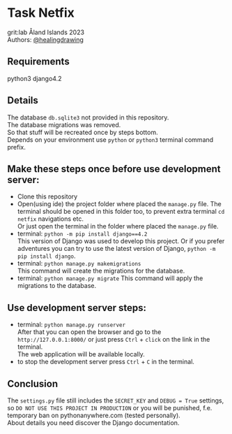 # Task Netfix

grit:lab Åland Islands 2023  
Authors: [@healingdrawing](https://github.com/healingdrawing)

## Requirements

python3 django4.2

## Details

The database `db.sqlite3` not provided in this repository.  
The database migrations was removed.  
So that stuff will be recreated once by steps bottom.  
Depends on your environment use `python` or `python3` terminal command prefix.

## Make these steps once before use development server:

- Clone this repository
- Open(using ide) the project folder where placed the `manage.py` file. The terminal should be opened in this folder too, to prevent extra terminal `cd netfix` navigations etc.  
  Or just open the terminal in the folder where placed the `manage.py` file.
- terminal: `python -m pip install django==4.2`  
   This version of Django was used to develop this project. Or if you prefer adventures you can try to use the latest version of Django, `python -m pip install django`.
- terminal: `python manage.py makemigrations`  
  This command will create the migrations for the database.
- terminal: `python manage.py migrate`
  This command will apply the migrations to the database.

## Use development server steps:

- terminal: `python manage.py runserver`  
  After that you can open the browser and go to the `http://127.0.0.1:8000/` or just press `Ctrl` + `click` on the link in the terminal.  
  The web application will be available locally.
- to stop the development server press `Ctrl` + `C` in the terminal.

## Conclusion

The `settings.py` file still includes the `SECRET_KEY` and `DEBUG = True` settings, so `DO NOT USE THIS PROJECT IN PRODUCTION` or you will be punished, f.e. temporary ban on pythonanywhere.com (tested personally).  
About details you need discover the Django documentation.
